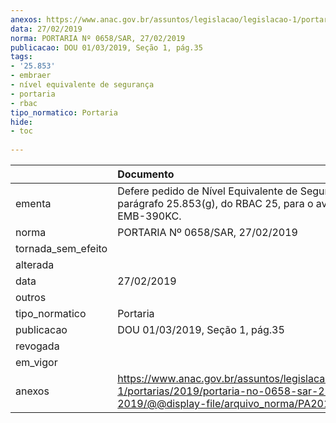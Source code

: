 ```yaml
---
anexos: https://www.anac.gov.br/assuntos/legislacao/legislacao-1/portarias/2019/portaria-no-0658-sar-27-02-2019/@@display-file/arquivo_norma/PA2019-0658.pdf
data: 27/02/2019
norma: PORTARIA Nº 0658/SAR, 27/02/2019
publicacao: DOU 01/03/2019, Seção 1, pág.35
tags:
- '25.853'
- embraer
- nível equivalente de segurança
- portaria
- rbac
tipo_normatico: Portaria
hide: 
- toc 
 
---
```


|                    | Documento                                                                                                                                            |
|:-------------------|:-----------------------------------------------------------------------------------------------------------------------------------------------------|
| ementa             | Defere pedido de Nível Equivalente de Segurança para o parágrafo 25.853(g), do RBAC 25, para o avião Embraer EMB-390KC.                              |
| norma              | PORTARIA Nº 0658/SAR, 27/02/2019                                                                                                                     |
| tornada_sem_efeito |                                                                                                                                                      |
| alterada           |                                                                                                                                                      |
| data               | 27/02/2019                                                                                                                                           |
| outros             |                                                                                                                                                      |
| tipo_normatico     | Portaria                                                                                                                                             |
| publicacao         | DOU 01/03/2019, Seção 1, pág.35                                                                                                                      |
| revogada           |                                                                                                                                                      |
| em_vigor           |                                                                                                                                                      |
| anexos             | https://www.anac.gov.br/assuntos/legislacao/legislacao-1/portarias/2019/portaria-no-0658-sar-27-02-2019/@@display-file/arquivo_norma/PA2019-0658.pdf |